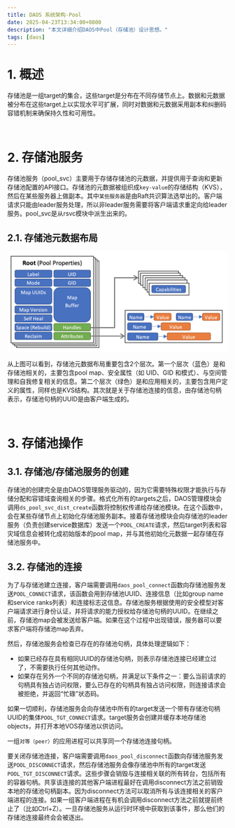 ```yaml
---
title: DAOS 系统架构-Pool
date: 2025-04-23T13:34:00+0800
description: "本文详细介绍DAOS中Pool（存储池）设计思想。"
tags: [daos]
---
```


# 1. 概述
存储池是一组target的集合，这些target是分布在不同存储节点上。数据和元数据被分布在这些target上以实现水平可扩展，同时对数据和元数据采用副本和纠删码容错机制来确保持久性和可用性。

&nbsp;
&nbsp;
# 2. 存储池服务
存储池服务（pool_svc）主要用于存储存储池的元数据，并提供用于查询和更新存储池配置的API接口。存储池的元数据被组织成`key-value`的存储结构（KVS），然后在某些服务器上做副本。其中`某些服务器`是由Raft共识算法选举出的。客户端请求只能由leader服务处理，所以非leader服务需要将客户端请求重定向给leader服务。pool_svc是从rsvc模块中派生出来的。

## 2.1. 存储池元数据布局
![pool_meta_layout](/static/images/pool_meta_layout.png)

从上图可以看到，存储池元数据布局重要包含2个层次。第一个层次（蓝色）是和存储池相关的，主要包含pool map、安全属性（如 UID、GID 和模式）、与空间管理和自我修复相关的信息。第二个层次（绿色）是和应用相关的，主要包含用户定义的属性，同样也是KVS结构。其次就是关于存储池连接的信息，由存储池句柄表示，存储池句柄的UUID是由客户端生成的。

&nbsp;
&nbsp;
# 3. 存储池操作
## 3.1. 存储池/存储池服务的创建
存储池的创建完全是由DAOS管理服务驱动的，因为它需要特殊权限才能执行与存储分配和容错域查询相关的步骤。格式化所有的targets之后，DAOS管理模块会调用`ds_pool_svc_dist_create`函数将控制权传递给存储池模块。在这个函数中，会在某些存储节点上初始化存储池服务副本。接着存储池模块会向存储池的leader服务（负责创建service数据库）发送一个`POOL_CREATE`请求，然后target列表和容灾域信息会被转化成初始版本的pool map，并与其他初始化元数据一起存储在存储池服务中。

## 3.2. 存储池的连接
为了与存储池建立连接，客户端需要调用`daos_pool_connect`函数向存储池服务发送`POOL_CONNECT`请求，该函数会用到存储池UUID、连接信息（比如group name和service ranks列表）和连接标志这信息。存储池服务根据使用的安全模型对客户端请求进行身份认证，并将请求的能力授权给存储池句柄的UUID。在继续之前，存储池map会被发送给客户端。如果在这个过程中出现错误，服务器可以要求客户端将存储池map丢弃。

然后，存储池服务会检查已存在的存储池句柄，具体处理逻辑如下：
- 如果已经存在具有相同UUID的存储池句柄，则表示存储池连接已经建立过了，不需要执行任何其他动作。
- 如果存在另外一个不同的存储池句柄，并满足以下条件之一：要么当前请求的句柄具有独占访问权限，要么已存在的句柄具有独占访问权限，则连接请求会被拒绝，并返回“忙碌”状态码。​

如果一切顺利，存储池服务会向存储池中所有的target发送一个带有存储池句柄UUID的集体`POOL_TGT_CONNECT`请求。target服务会创建并缓存本地存储池objects，并打开本地VOS存储池以供访问。

一组`对等（peer）`的应用进程可以共享同一个存储池连接句柄。

要关闭存储池连接，客户端需要调用`daos_pool_disconnect`函数向存储池服务发送`POOL_DISCONNECT`请求，然后存储池服务会像存储池中所有的target发送`POOL_TGT_DISCONNECT`请求。这些步骤会销毁与连接相关联的所有转台，包括所有的容器句柄。共享该连接的其他客户端进程最好在调用disconnect方法之前销毁本地的存储池句柄副本。因为disconnect方法可以取消所有与该连接相关的客户端进程的连接。如果一组客户端进程在有机会调用disconnect方法之前就提前终止了（比如Ctrl+Z）。一旦存储池服务从运行时环境中获取到该事件，那么他们的存储池连接最终会会被逐出。
